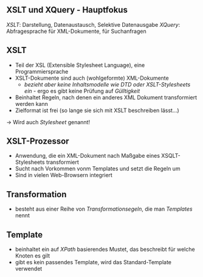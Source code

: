 ## XSLT und XQuery - Hauptfokus
*XSLT*: Darstellung, Datenaustausch, Selektive Datenausgabe
*XQuery*: Abfragesprache für XML-Dokumente, für Suchanfragen

## XSLT
- Teil der XSL (Extensible Stylesheet Language), eine Programmiersprache
- XSLT-Dokumente sind auch (wohlgeformte) XML-Dokumente
	- *bezieht aber keine Inhaltsmodelle wie DTD oder XSLT-Stylesheets ein* - ergo es gibt keine Prüfung auf *Gülltigkeit*
- Beinhaltet Regeln, nach denen ein anderes XML Dokument transformiert werden kann
- Zielformat ist frei (so lange sie sich mit XSLT beschreiben lässt...)

-> Wird auch *Stylesheet* genannt!

## XSLT-Prozessor
- Anwendung, die ein XML-Dokument nach Maßgabe eines XSQLT-Stylesheets transformiert
- Sucht nach Vorkommen vonm Templates und setzt die Regeln um
- Sind in vielen Web-Browsern integriert

## Transformation
- besteht aus einer Reihe von *Transformationsegeln*, die man *Templates* nennt

## Template
- beinhaltet ein auf *XPath* basierendes Mustet, das beschreibt für welche Knoten es gilt
- gibt es kein passendes Template, wird das Standard-Template verwendet